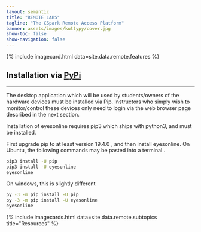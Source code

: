 ```yaml
---
layout: semantic
title: "REMOTE LABS"
tagline: "The CSpark Remote Access Platform"
banner: assets/images/kuttypy/cover.jpg
show-toc: false
show-navigation: false
---
```


{% include imagecard.html data=site.data.remote.features %}

## Installation via [PyPi](https://pypi.org/project/eyesonline/)
---

The desktop application which will be used by students/owners of the hardware devices must be installed via Pip. Instructors who
simply wish to monitor/control these devices only need to login via the web browser page described in the next section.

Installation of eyesonline requires pip3 which ships with python3, and must be installed.

First upgrade pip to at least version 19.4.0 , and then install eyesonline. On Ubuntu, the following commands may be pasted into a terminal .

```bash
pip3 install -U pip
pip3 install -U eyesonline
eyesonline
```

On windows, this is slightly different

```bash
py -3 -m pip install -U pip
py -3 -m pip install -U eyesonline
eyesonline
```

{% include imagecards.html data=site.data.remote.subtopics title="Resources" %}


